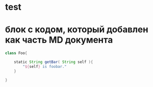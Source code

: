 # test


# блок с кодом, который добавлен как часть MD документа
```groovy
class Foo{

    static String getBar( String self ){
        "${self} is foobar."
    }

}
```
